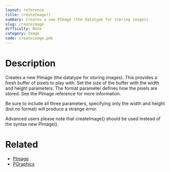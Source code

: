 ```yaml
---
layout: reference
title: createImage()
summary: Creates a new PImage (the datatype for storing images)
slug: createimage
difficulty: None
category: Image
code: createimage.pde
---
```


# Description

Creates a new PImage (the datatype for storing images). This provides a fresh buffer of pixels to play with. Set the size of the buffer with the width and height parameters. The format parameter defines how the pixels are stored. See the PImage reference for more information.
 
Be sure to include all three parameters, specifying only the width and height (but no format) will produce a strange error.
 
Advanced users please note that createImage() should be used instead of the syntax new PImage(). 
# Related

- [PImage](pimage.html)
- [PGraphics](pgraphics.html)

